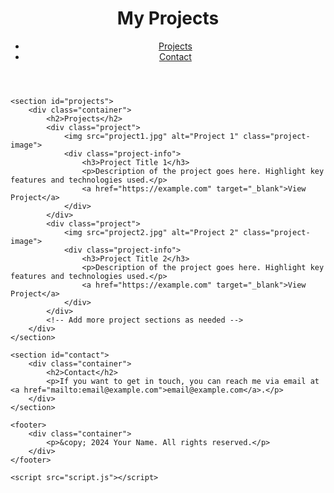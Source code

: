 <!DOCTYPE html>
<html lang="en">
<head>
    <meta charset="UTF-8">
    <meta name="viewport" content="width=device-width, initial-scale=1.0">
    <title>My Projects</title>
    <link rel="stylesheet" href="style.css">
</head>
<body>
    <header>
        <div class="container">
            <h1>My Projects</h1>
            <nav>
                <ul>
                    <li><a href="#projects">Projects</a></li>
                    <li><a href="#contact">Contact</a></li>
                </ul>
            </nav>
        </div>
    </header>

    <section id="projects">
        <div class="container">
            <h2>Projects</h2>
            <div class="project">
                <img src="project1.jpg" alt="Project 1" class="project-image">
                <div class="project-info">
                    <h3>Project Title 1</h3>
                    <p>Description of the project goes here. Highlight key features and technologies used.</p>
                    <a href="https://example.com" target="_blank">View Project</a>
                </div>
            </div>
            <div class="project">
                <img src="project2.jpg" alt="Project 2" class="project-image">
                <div class="project-info">
                    <h3>Project Title 2</h3>
                    <p>Description of the project goes here. Highlight key features and technologies used.</p>
                    <a href="https://example.com" target="_blank">View Project</a>
                </div>
            </div>
            <!-- Add more project sections as needed -->
        </div>
    </section>

    <section id="contact">
        <div class="container">
            <h2>Contact</h2>
            <p>If you want to get in touch, you can reach me via email at <a href="mailto:email@example.com">email@example.com</a>.</p>
        </div>
    </section>

    <footer>
        <div class="container">
            <p>&copy; 2024 Your Name. All rights reserved.</p>
        </div>
    </footer>

    <script src="script.js"></script>
</body>
</html>
